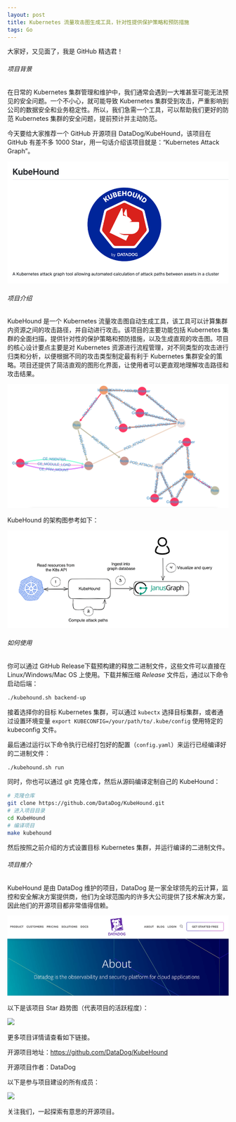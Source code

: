 ```yaml
---
layout: post
title: Kubernetes 流量攻击图生成工具，针对性提供保护策略和预防措施
tags: Go
---
```


大家好，又见面了，我是 GitHub 精选君！

###### 项目背景

在日常的 Kubernetes 集群管理和维护中，我们通常会遇到一大堆甚至可能无法预见的安全问题。一个不小心，就可能导致 Kubernetes 集群受到攻击，严重影响到公司的数据安全和业务稳定性。所以，我们急需一个工具，可以帮助我们更好的防范 Kubernetes 集群的安全问题，提前预计并主动防范。

今天要给大家推荐一个 GitHub 开源项目 DataDog/KubeHound，该项目在 GitHub 有差不多 1000 Star，用一句话介绍该项目就是：“Kubernetes Attack Graph”。

![](https://raw.githubusercontent.com/ZhuPeng/pic/master/images/compress_image-20240113212703896.png)

###### 项目介绍

KubeHound 是一个 Kubernetes 流量攻击图自动生成工具，该工具可以计算集群内资源之间的攻击路径，并自动进行攻击。该项目的主要功能包括 Kubernetes 集群的全面扫描，提供针对性的保护策略和预防措施，以及生成直观的攻击图。项目的核心设计要点主要是对 Kubernetes 资源进行流程管理，对不同类型的攻击进行归类和分析，以便根据不同的攻击类型制定最有利于 Kubernetes 集群安全的策略。项目还提供了简洁直观的图形化界面，让使用者可以更直观地理解攻击路径和攻击结果。


![Example Path](https://raw.githubusercontent.com/DataDog/KubeHound/master/./docs/images/example-graph.png)

KubeHound 的架构图参考如下：

![](https://raw.githubusercontent.com/ZhuPeng/pic/master/images/compress_image-20240113213029545.png)

###### 如何使用

你可以通过 GitHub Release下载预构建的释放二进制文件，这些文件可以直接在 Linux/Windows/Mac OS 上使用。下载并解压缩 _Release_ 文件后，通过以下命令启动后端：

```bash
./kubehound.sh backend-up
```

接着选择你的目标 Kubernetes 集群，可以通过 `kubectx` 选择目标集群，或者通过设置环境变量 `export KUBECONFIG=/your/path/to/.kube/config` 使用特定的 kubeconfig 文件。

最后通过运行以下命令执行已经打包好的配置（`config.yaml`）来运行已经编译好的二进制文件：

```bash
./kubehound.sh run
```

同时，你也可以通过 git 克隆仓库，然后从源码编译定制自己的 KubeHound：

```bash
# 克隆仓库
git clone https://github.com/DataDog/KubeHound.git
# 进入项目目录
cd KubeHound
# 编译项目
make kubehound
```

然后按照之前介绍的方式设置目标 Kubernetes 集群，并运行编译的二进制文件。

###### 项目推介

KubeHound 是由 DataDog 维护的项目，DataDog 是一家全球领先的云计算，监控和安全解决方案提供商，他们为全球范围内的许多大公司提供了技术解决方案，因此他们的开源项目都非常值得信赖。

![](https://raw.githubusercontent.com/ZhuPeng/pic/master/images/compress_image-20240113213310995.png)


以下是该项目 Star 趋势图（代表项目的活跃程度）：

![](https://api.star-history.com/svg?repos=DataDog/KubeHound&type=Timeline)

更多项目详情请查看如下链接。

开源项目地址：https://github.com/DataDog/KubeHound 

开源项目作者：DataDog

以下是参与项目建设的所有成员：

![](https://contrib.rocks/image?repo=DataDog/KubeHound)

关注我们，一起探索有意思的开源项目。

